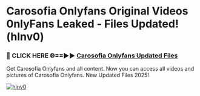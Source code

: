# Carosofia Onlyfans Original Videos 0nlyFans Leaked - Files Updated! (hlnv0)

<h3>🔴 CLICK HERE 🌐==►► <a href="https://tinyurl.com/ehrbuxhb" rel="nofollow">Carosofia Onlyfans Updated Files</a></h3>

Get Carosofia Onlyfans and all content. Now you can access all videos and pictures of Carosofia Onlyfans. New Updated Files 2025!

[![hlnv0](https://i.imgur.com/lVYEuWS.gif)](https://tinyurl.com/ehrbuxhb)
